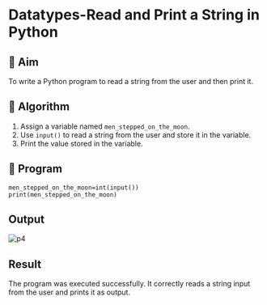 # Datatypes-Read and Print a String in Python

## 🎯 Aim
To write a Python program to read a string from the user and then print it.

## 🧠 Algorithm
1. Assign a variable named `men_stepped_on_the_moon`.
2. Use `input()` to read a string from the user and store it in the variable.
3. Print the value stored in the variable.

## 🧾 Program
```
men_stepped_on_the_moon=int(input())
print(men_stepped_on_the_moon)
```
## Output
![p4](https://github.com/user-attachments/assets/f6dc0c68-959b-4bab-9e1c-59ca9c30aa16)

## Result
The program was executed successfully. It correctly reads a string input from the user and prints it as output.

